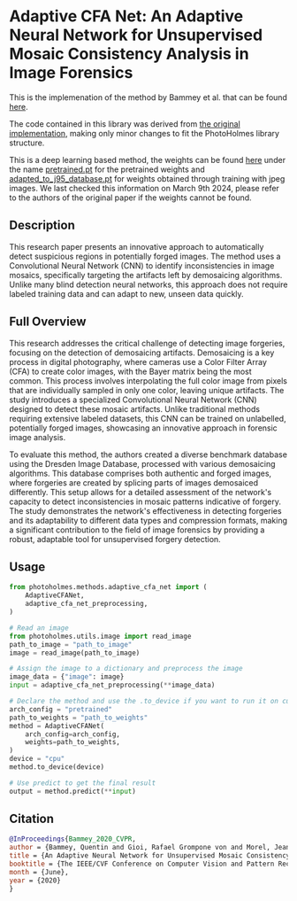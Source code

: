 # Adaptive CFA Net: An Adaptive Neural Network for Unsupervised Mosaic Consistency Analysis in Image Forensics

This is the implemenation of the method by Bammey et al. that can be found [here](https://openaccess.thecvf.com/content_CVPR_2020/papers/Bammey_An_Adaptive_Neural_Network_for_Unsupervised_Mosaic_Consistency_Analysis_in_CVPR_2020_paper.pdf).

The code contained in this library was derived from [the original implementation](https://github.com/qbammey/adaptive_cfa_forensics), making only minor changes to fit the PhotoHolmes library structure.

This is a deep learning based method, the weights can be found [here](https://github.com/qbammey/adaptive_cfa_forensics/tree/master/src/models) under the name [pretrained.pt](https://github.com/qbammey/adaptive_cfa_forensics/blob/master/src/models/pretrained.pt) for the pretrained weights and [adapted_to_j95_database.pt](https://github.com/qbammey/adaptive_cfa_forensics/blob/master/src/models/adapted_to_j95_database.pt) for weights obtained through training with jpeg images. We last checked this information on March 9th 2024, please refer to the authors of the original paper if the weights cannot be found.

## Description

This research paper presents an innovative approach to automatically detect suspicious regions in potentially forged images. The method uses a Convolutional Neural Network (CNN) to identify inconsistencies in image mosaics, specifically targeting the artifacts left by demosaicing algorithms. Unlike many blind detection neural networks, this approach does not require labeled training data and can adapt to new, unseen data quickly.

## Full Overview

This research addresses the critical challenge of detecting image forgeries, focusing on the detection of demosaicing artifacts. Demosaicing is a key process in digital photography, where cameras use a Color Filter Array (CFA) to create color images, with the Bayer matrix being the most common. This process involves interpolating the full color image from pixels that are individually sampled in only one color, leaving unique artifacts. The study introduces a specialized Convolutional Neural Network (CNN) designed to detect these mosaic artifacts. Unlike traditional methods requiring extensive labeled datasets, this CNN can be trained on unlabelled, potentially forged images, showcasing an innovative approach in forensic image analysis.

To evaluate this method, the authors created a diverse benchmark database using the Dresden Image Database, processed with various demosaicing algorithms. This database comprises both authentic and forged images, where forgeries are created by splicing parts of images demosaiced differently. This setup allows for a detailed assessment of the network's capacity to detect inconsistencies in mosaic patterns indicative of forgery. The study demonstrates the network's effectiveness in detecting forgeries and its adaptability to different data types and compression formats, making a significant contribution to the field of image forensics by providing a robust, adaptable tool for unsupervised forgery detection.

## Usage

```python
from photoholmes.methods.adaptive_cfa_net import (
    AdaptiveCFANet,
    adaptive_cfa_net_preprocessing,
)

# Read an image
from photoholmes.utils.image import read_image
path_to_image = "path_to_image"
image = read_image(path_to_image)

# Assign the image to a dictionary and preprocess the image
image_data = {"image": image}
input = adaptive_cfa_net_preprocessing(**image_data)

# Declare the method and use the .to_device if you want to run it on cuda or mps instead of cpu
arch_config = "pretrained"
path_to_weights = "path_to_weights"
method = AdaptiveCFANet(
    arch_config=arch_config,
    weights=path_to_weights,
)
device = "cpu"
method.to_device(device)

# Use predict to get the final result
output = method.predict(**input)
```

## Citation

``` bibtex
@InProceedings{Bammey_2020_CVPR,
author = {Bammey, Quentin and Gioi, Rafael Grompone von and Morel, Jean-Michel},
title = {An Adaptive Neural Network for Unsupervised Mosaic Consistency Analysis in Image Forensics},
booktitle = {The IEEE/CVF Conference on Computer Vision and Pattern Recognition (CVPR)},
month = {June},
year = {2020}
}
```
